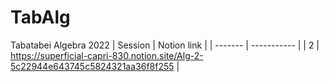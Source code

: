 # TabAlg
Tabatabei Algebra 2022
| Session | Notion link |
| ------- | ----------- |
|    2    | https://superficial-capri-830.notion.site/Alg-2-5c22944e643745c5824321aa36f8f255 |
